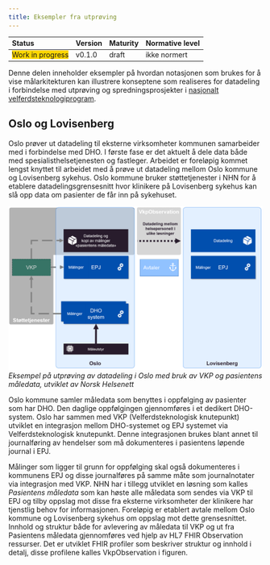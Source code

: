 ```yaml
---
title: Eksempler fra utprøving
---
```


| Status           | Version | Maturity | Normative level |
| :--------------- | :------ | :------- | :-------------- |
| <span style="background-color:gold">Work in progress</span> | v0.1.0 | draft | ikke normert |

Denne delen inneholder eksempler på hvordan notasjonen som brukes for å vise målarkitekturen kan illustrere konseptene som realiseres for datadeling i forbindelse med utprøving og spredningsprosjekter i [nasjonalt velferdsteknologiprogram](https://www.helsedirektoratet.no/tema/velferdsteknologi/velferdsteknologi).

## Oslo og Lovisenberg

Oslo prøver ut datadeling til eksterne virksomheter kommunen samarbeider med i forbindelse med DHO. I første fase er det aktuelt å dele data både med spesialisthelsetjenesten og fastleger. Arbeidet er foreløpig kommet lengst knyttet til arbeidet med å prøve ut datadeling mellom Oslo kommune og Lovisenberg sykehus. Oslo kommune bruker støttetjenester i NHN for å etablere datadelingsgrensesnitt hvor klinikere på Lovisenberg sykehus kan slå opp data om pasienter de får inn på sykehuset.  

[![Datadeling utprøving i Oslo](../img/eksempel-oslo.png)](../img/eksempel-oslo.png)
*Eksempel på utprøving av datadeling i Oslo med bruk av VKP og pasientens måledata, utviklet av Norsk Helsenett*

Oslo kommune samler måledata som benyttes i oppfølging av pasienter som har DHO. Den daglige oppfølgingen gjennomføres i et dedikert DHO-system. Oslo har sammen med VKP (Velferdsteknologisk knutepunkt) utviklet en integrasjon mellom DHO-systemet og EPJ systemet via Velferdsteknologisk knutepunkt. Denne integrasjonen brukes blant annet til journalføring av hendelser som må dokumenteres i pasientens løpende journal i EPJ.  

Målinger som ligger til grunn for oppfølging skal også dokumenteres i kommunens EPJ og disse journalføres på samme måte som journalnotater via integrasjon med VKP. NHN har i tillegg utviklet en løsning som kalles *Pasientens måledata* som kan høste alle måledata som sendes via VKP til EPJ og tilby oppslag mot disse fra eksterne virksomheter der klinikere har tjenstlig behov for informasjonen. Foreløpig er etablert avtale mellom Oslo kommune og Lovisenberg sykehus om oppslag mot dette grensesnittet. Innhold og struktur både for avlevering av måledata til VKP og ut fra Pasientens måledata gjennomføres ved hjelp av HL7 FHIR Observation ressurser. Det er utviklet FHIR profiler som beskriver struktur og innhold i detalj, disse profilene kalles VkpObservation i figuren.  
